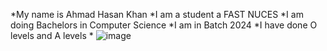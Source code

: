 *My name is Ahmad Hasan Khan 
*I am a student a FAST NUCES
*I am doing Bachelors in Computer Science
*I am in Batch 2024
*I have done O levels and A levels
*
![image](https://github.com/user-attachments/assets/e2db8cfa-7996-416e-a3a3-817eab12500b)
